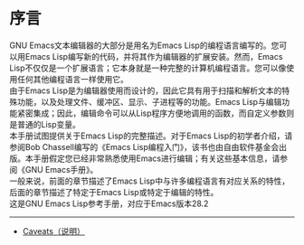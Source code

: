 # 序言  
GNU Emacs文本编辑器的大部分是用名为Emacs Lisp的编程语言编写的。您可以用Emacs Lisp编写新的代码，并将其作为编辑器的扩展安装。然而，Emacs Lisp不仅仅是一个扩展语言；它本身就是一种完整的计算机编程语言。您可以像使用任何其他编程语言一样使用它。  
由于Emacs Lisp是为编辑器使用而设计的，因此它具有用于扫描和解析文本的特殊功能，以及处理文件、缓冲区、显示、子进程等的功能。Emacs Lisp与编辑功能紧密集成；因此，编辑命令可以从Lisp程序方便地调用的函数，而自定义参数则是普通的Lisp变量。  
本手册试图提供关于Emacs Lisp的完整描述。对于Emacs Lisp的初学者介绍，请参阅Bob Chassell编写的《Emacs Lisp编程入门》，该书也由自由软件基金会出版。本手册假定您已经非常熟悉使用Emacs进行编辑；有关这些基本信息，请参阅《GNU Emacs手册》。  
一般来说，前面的章节描述了Emacs Lisp中与许多编程语言有对应关系的特性，后面的章节描述了特定于Emacs Lisp或特定于编辑的特性。  
这是GNU Emacs Lisp参考手册，对应于Emacs版本28.2  
****************************************************************
- [Caveats（说明）](./1.1-Caveats（说明）.md)
